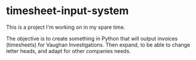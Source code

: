 # timesheet-input-system
This is a project I'm working on in my spare time. 

The objective is to create something in Python that will output invoices (timesheets)
for Vaughan Investigations. 
Then expand, to be able to change letter heads, and adapt for other companies needs. 
